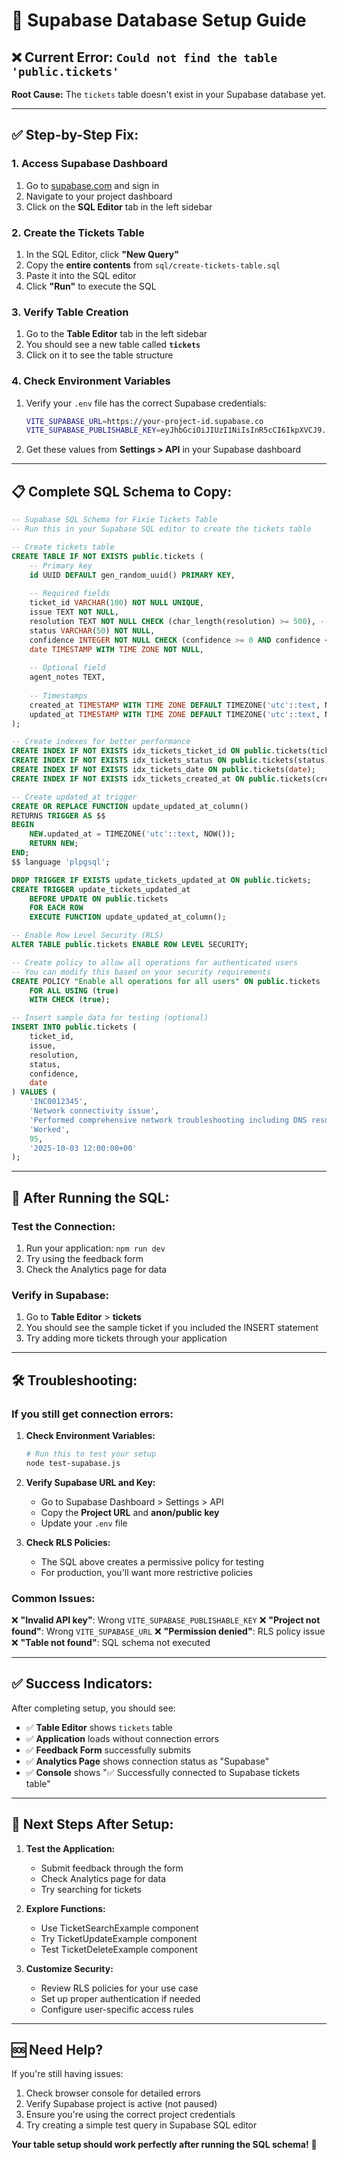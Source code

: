 # 🚀 Supabase Database Setup Guide

## ❌ Current Error: `Could not find the table 'public.tickets'`

**Root Cause:** The `tickets` table doesn't exist in your Supabase database yet.

---

## ✅ **Step-by-Step Fix:**

### 1. **Access Supabase Dashboard**
1. Go to [supabase.com](https://supabase.com) and sign in
2. Navigate to your project dashboard
3. Click on the **SQL Editor** tab in the left sidebar

### 2. **Create the Tickets Table**
1. In the SQL Editor, click **"New Query"**
2. Copy the **entire contents** from `sql/create-tickets-table.sql`
3. Paste it into the SQL editor
4. Click **"Run"** to execute the SQL

### 3. **Verify Table Creation**
1. Go to the **Table Editor** tab in the left sidebar
2. You should see a new table called **`tickets`**
3. Click on it to see the table structure

### 4. **Check Environment Variables**
1. Verify your `.env` file has the correct Supabase credentials:
   ```bash
   VITE_SUPABASE_URL=https://your-project-id.supabase.co
   VITE_SUPABASE_PUBLISHABLE_KEY=eyJhbGciOiJIUzI1NiIsInR5cCI6IkpXVCJ9...
   ```
2. Get these values from **Settings > API** in your Supabase dashboard

---

## 📋 **Complete SQL Schema to Copy:**

```sql
-- Supabase SQL Schema for Fixie Tickets Table
-- Run this in your Supabase SQL editor to create the tickets table

-- Create tickets table
CREATE TABLE IF NOT EXISTS public.tickets (
    -- Primary key
    id UUID DEFAULT gen_random_uuid() PRIMARY KEY,
    
    -- Required fields
    ticket_id VARCHAR(100) NOT NULL UNIQUE,
    issue TEXT NOT NULL,
    resolution TEXT NOT NULL CHECK (char_length(resolution) >= 500), -- Minimum 500 characters
    status VARCHAR(50) NOT NULL,
    confidence INTEGER NOT NULL CHECK (confidence >= 0 AND confidence <= 100),
    date TIMESTAMP WITH TIME ZONE NOT NULL,
    
    -- Optional field
    agent_notes TEXT,
    
    -- Timestamps
    created_at TIMESTAMP WITH TIME ZONE DEFAULT TIMEZONE('utc'::text, NOW()) NOT NULL,
    updated_at TIMESTAMP WITH TIME ZONE DEFAULT TIMEZONE('utc'::text, NOW()) NOT NULL
);

-- Create indexes for better performance
CREATE INDEX IF NOT EXISTS idx_tickets_ticket_id ON public.tickets(ticket_id);
CREATE INDEX IF NOT EXISTS idx_tickets_status ON public.tickets(status);
CREATE INDEX IF NOT EXISTS idx_tickets_date ON public.tickets(date);
CREATE INDEX IF NOT EXISTS idx_tickets_created_at ON public.tickets(created_at);

-- Create updated_at trigger
CREATE OR REPLACE FUNCTION update_updated_at_column()
RETURNS TRIGGER AS $$
BEGIN
    NEW.updated_at = TIMEZONE('utc'::text, NOW());
    RETURN NEW;
END;
$$ language 'plpgsql';

DROP TRIGGER IF EXISTS update_tickets_updated_at ON public.tickets;
CREATE TRIGGER update_tickets_updated_at
    BEFORE UPDATE ON public.tickets
    FOR EACH ROW
    EXECUTE FUNCTION update_updated_at_column();

-- Enable Row Level Security (RLS)
ALTER TABLE public.tickets ENABLE ROW LEVEL SECURITY;

-- Create policy to allow all operations for authenticated users
-- You can modify this based on your security requirements
CREATE POLICY "Enable all operations for all users" ON public.tickets
    FOR ALL USING (true)
    WITH CHECK (true);

-- Insert sample data for testing (optional)
INSERT INTO public.tickets (
    ticket_id,
    issue,
    resolution,
    status,
    confidence,
    date
) VALUES (
    'INC0012345',
    'Network connectivity issue',
    'Performed comprehensive network troubleshooting including DNS resolution checks, firewall configuration validation, and network adapter driver updates. Verified all network settings and connectivity to external resources. Updated network configuration files and restarted network services. Conducted end-to-end connectivity tests to ensure full resolution. The issue was resolved after updating the network adapter drivers and resetting the TCP/IP stack. All network functionality has been restored and validated with the end user. This resolution provides a complete step-by-step approach to resolving network connectivity issues in enterprise environments.',
    'Worked',
    95,
    '2025-10-03 12:00:00+00'
);
```

---

## 🔧 **After Running the SQL:**

### Test the Connection:
1. Run your application: `npm run dev`
2. Try using the feedback form
3. Check the Analytics page for data

### Verify in Supabase:
1. Go to **Table Editor** > **tickets**
2. You should see the sample ticket if you included the INSERT statement
3. Try adding more tickets through your application

---

## 🛠️ **Troubleshooting:**

### If you still get connection errors:

1. **Check Environment Variables:**
   ```bash
   # Run this to test your setup
   node test-supabase.js
   ```

2. **Verify Supabase URL and Key:**
   - Go to Supabase Dashboard > Settings > API
   - Copy the **Project URL** and **anon/public key**
   - Update your `.env` file

3. **Check RLS Policies:**
   - The SQL above creates a permissive policy for testing
   - For production, you'll want more restrictive policies

### Common Issues:

❌ **"Invalid API key"**: Wrong `VITE_SUPABASE_PUBLISHABLE_KEY`
❌ **"Project not found"**: Wrong `VITE_SUPABASE_URL`
❌ **"Permission denied"**: RLS policy issue
❌ **"Table not found"**: SQL schema not executed

---

## ✅ **Success Indicators:**

After completing setup, you should see:
- ✅ **Table Editor** shows `tickets` table
- ✅ **Application** loads without connection errors
- ✅ **Feedback Form** successfully submits
- ✅ **Analytics Page** shows connection status as "Supabase"
- ✅ **Console** shows "✅ Successfully connected to Supabase tickets table"

---

## 🎯 **Next Steps After Setup:**

1. **Test the Application:**
   - Submit feedback through the form
   - Check Analytics page for data
   - Try searching for tickets

2. **Explore Functions:**
   - Use TicketSearchExample component
   - Try TicketUpdateExample component
   - Test TicketDeleteExample component

3. **Customize Security:**
   - Review RLS policies for your use case
   - Set up proper authentication if needed
   - Configure user-specific access rules

---

## 🆘 **Need Help?**

If you're still having issues:
1. Check browser console for detailed errors
2. Verify Supabase project is active (not paused)
3. Ensure you're using the correct project credentials
4. Try creating a simple test query in Supabase SQL editor

**Your table setup should work perfectly after running the SQL schema!** 🚀
